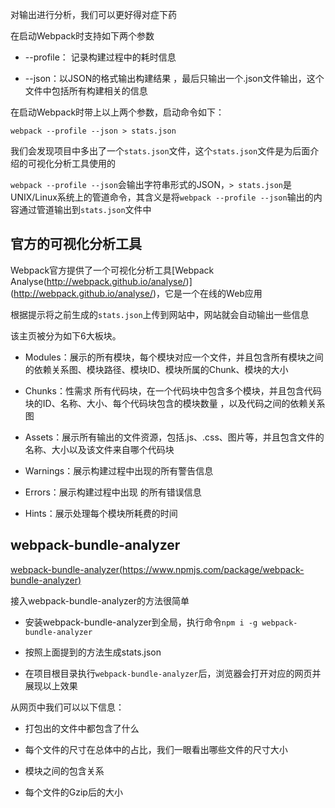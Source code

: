 对输出进行分析，我们可以更好得对症下药

在启动Webpack时支持如下两个参数

- --profile： 记录构建过程中的耗时信息

- --json：以JSON的格式输出构建结果 ，最后只输出一个.json文件输出，这个文件中包括所有构建相关的信息

在启动Webpack时带上以上两个参数，启动命令如下：

`webpack --profile --json > stats.json`

我们会发现项目中多出了一个`stats.json`文件，这个`stats.json`文件是为后面介绍的可视化分析工具使用的

`webpack --profile --json`会输出字符串形式的JSON，`> stats.json`是UNIX/Linux系统上的管道命令，其含义是将`webpack --profile --json`输出的内容通过管道输出到`stats.json`文件中

## 官方的可视化分析工具

Webpack官方提供了一个可视化分析工具[Webpack Analyse(http://webpack.github.io/analyse/)] (http://webpack.github.io/analyse/)，它是一个在线的Web应用

根据提示将之前生成的`stats.json`上传到网站中，网站就会自动输出一些信息

该主页被分为如下6大板块。

- Modules：展示的所有模块，每个模块对应一个文件，并且包含所有模块之间的依赖关系图、模块路径、模块ID、模块所属的Chunk、模块的大小

- Chunks：性需求 所有代码块，在一个代码块中包含多个模块，并且包含代码块的ID、名称、大小、每个代码块包含的模块数量 ，以及代码之间的依赖关系图

- Assets：展示所有输出的文件资源，包括.js、.css、图片等，并且包含文件的名称、大小以及该文件来自哪个代码块

- Warnings：展示构建过程中出现的所有警告信息

- Errors：展示构建过程中出现 的所有错误信息

- Hints：展示处理每个模块所耗费的时间

## webpack-bundle-analyzer

[webpack-bundle-analyzer(https://www.npmjs.com/package/webpack-bundle-analyzer)](https://www.npmjs.com/package/webpack-bundle-analyzer)

接入webpack-bundle-analyzer的方法很简单

- 安装webpack-bundle-analyzer到全局，执行命令`npm i -g webpack-bundle-analyzer`

- 按照上面提到的方法生成stats.json

- 在项目根目录执行`webpack-bundle-analyzer`后，浏览器会打开对应的网页并展现以上效果

从网页中我们可以以下信息：

- 打包出的文件中都包含了什么

- 每个文件的尺寸在总体中的占比，我们一眼看出哪些文件的尺寸大小

- 模块之间的包含关系

- 每个文件的Gzip后的大小
